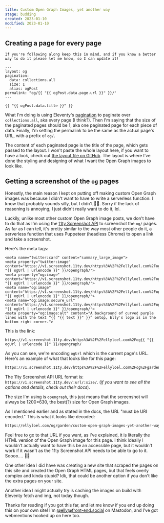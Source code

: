 ```yaml
---
title: Custom Open Graph Images, yet another way
stage: budding
created: 2023-01-10
modified: 2023-01-10
---
```


## Creating a page for every page

~~~ callout :warning: This probably isn't the best way to do this!
If you're following along keep this in mind, and if you know a better way to do it please let me know, so I can update it!
~~~

```jinja2
---
layout: og
pagination:
  data: collections.all
  size: 1
  alias: ogPost
permalink: "og/{{ "{{ ogPost.data.page.url }}" }}/"
---

{{ "{{ ogPost.data.title }}" }}
```

What I'm doing is using Eleventy's [pagination](https://www.11ty.dev/docs/pagination/) to paginate over `collections.all`, aka every page (I think?). Then I'm saying that the size of the paginated pages should be 1, aka one paginated page for each piece of data. Finally, I'm setting the permalink to be the same as the actual page's URL, with a prefix of `og/`.

The content of each paginated page is the title of the page, which gets passed to the layout. I won't paste the whole layout here, if you want to have a look, check out [the layout file on GitHub](https://github.com/EllyLoel/ellyloel.com/blob/main/src/layouts/og.njk). The layout is where I've done the styling and designing of what I want the Open Graph images to look like.

## Getting a screenshot of the `og` pages

Honestly, the main reason I kept on putting off making custom Open Graph images was because I didn't want to have to write a serverless function. I know that probably sounds silly, but I didn't :woman_shrugging:. Sorry if the lack of reasoning is annoying, I just didn't really want to do it, lol.

Luckily, unlike most other custom Open Graph image posts, we don't have to do that as I'm using the [11ty Screenshot API](https://github.com/11ty/api-screenshot) to screenshot the `og/` pages. As far as I can tell, it's pretty similar to the way most other people do it, a serverless function that uses Puppeteer (headless Chrome) to open a link and take a screenshot.

Here's the meta tags:

```jinja2
<meta name="twitter:card" content="summary_large_image">
<meta property="twitter:image" content="https://v1.screenshot.11ty.dev/https%3A%2F%2Fellyloel.com%2Fog{{ "{{ ogUrl | urlencode }}" }}/opengraph/">
<meta property="og:image" content="https://v1.screenshot.11ty.dev/https%3A%2F%2Fellyloel.com%2Fog{{ "{{ ogUrl | urlencode }}" }}/opengraph/">
<meta name="og:image" content="https://v1.screenshot.11ty.dev/https%3A%2F%2Fellyloel.com%2Fog{{ "{{ ogUrl | urlencode }}" }}/opengraph/">
<meta name="og:image:secure_url" content="https://v1.screenshot.11ty.dev/https%3A%2F%2Fellyloel.com%2Fog{{ "{{ ogUrl | urlencode }}" }}/opengraph/">
<meta property="og:image:alt" content="A background of curved purple lines with the text “{{ "{{ text }}" }}” ontop, Elly's logo is in the bottom right corner.">
```

This is the link:

```jinja2
https://v1.screenshot.11ty.dev/https%3A%2F%2Fellyloel.com%2Fog{{ "{{ ogUrl | urlencode }}" }}/opengraph/
```

As you can see, we're encoding `ogUrl` which is the current page's URL. Here's an example of what that looks like for this page:

```txt
https://v1.screenshot.11ty.dev/https%3A%2F%2Fellyloel.com%2Fog%2Fgarden%2Fcustom-open-graph-images-yet-another-way%2F/opengraph/
```

The 11ty Screenshot API URL format is: `https://v1.screenshot.11ty.dev/:url/:size/`.
(_if you want to see all the options and details, check out their docs_).

The size I'm using is `opengraph`, this just means that the screenshot will always be 1200×630, the best(?) size for Open Graph images.

As I mentioned earlier and as stated in the docs, the URL "must be URI encoded." This is what it looks like decoded:

```txt
https://ellyloel.com/og/garden/custom-open-graph-images-yet-another-way/
```

Feel free to go to that URL if you want, as I've explained, it is literally the HTML version of the Open Graph image for this page. I think Ideally I wouldn't actually want to have this be an accessible page, but it wouldn't work if it wasn't as the 11ty Screenshot API needs to be able to go to it. Soooo.... :woman_shrugging:

One other idea I did have was creating a new site that scraped the pages on this site and created the Open Graph HTML pages, but that feels overly complex and kinda stupid? Idk, that could be another option if you don't like the extra pages on your site.

Another idea I might actually try is caching the images on build with Eleventy fetch and img, not today though.

Thanks for reading if you got this far, and let me know if you end up doing this on your own site! I'm [@elly@front-end.social](https://front-end.social/@elly) on Mastodon, and I've got webmentions hooked up on here too.
